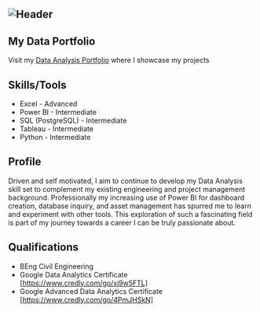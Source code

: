 ![Header](https://github.com/jor-rainey/ImagesforReadMe/blob/main/github-header-image2.png)
---
## My Data Portfolio
Visit my [ Data Analysis Portfolio](https://github.com/jor-rainey/Portfolio_Projects) where I showcase my projects

## Skills/Tools
- Excel - Advanced
- Power BI - Intermediate
- SQL (PostgreSQL) - Intermediate
- Tableau - Intermediate
- Python - Intermediate

## Profile
Driven and self motivated, I aim to continue to develop my Data Analysis skill set to complement my existing engineering and project management background. Professionally my increasing use of Power BI for dashboard creation, database inquiry, and asset management has spurred me to learn and experiment with other tools. This exploration of such a fascinating field is part of my journey towards a career I can be truly passionate about.

## Qualifications
- BEng Civil Engineering
- Google Data Analytics Certificate [https://www.credly.com/go/xj9w5FTL]
- Google Advanced Data Analytics Certificate [https://www.credly.com/go/4PmJHSkN]

